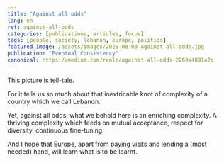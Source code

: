 ```yaml
---
title: "Against all odds"
lang: en
ref: against-all-odds
categories: [publications, articles, focus]
tags: [people, society, lebanon, europe, politics]
featured_image: /assets/images/2020-08-08-against-all-odds.jpg
publication: "Eventual Consistency"
canonical: https://medium.com/reale/against-all-odds-2269a4891a2c
---
```


This picture is tell-tale.

For it tells us so much about that inextricable knot of complexity of a country which we call Lebanon.

Yet, against all odds, what we behold here is an enriching complexity. A thriving complexity which feeds on mutual acceptance, respect for diversity, continuous fine-tuning.

And I hope that Europe, apart from paying visits and lending a (most needed) hand, will learn what is to be learnt.

